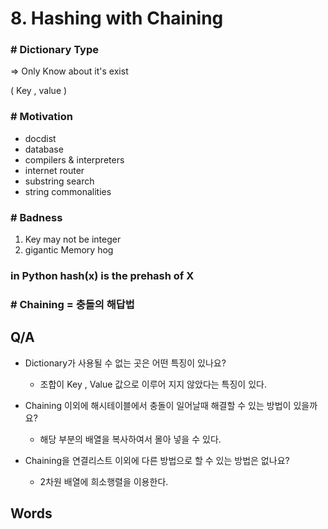 # 8. Hashing with Chaining

###  # Dictionary Type

=> Only Know about it's exist

( Key , value )



### # Motivation

- docdist
- database
- compilers & interpreters
- internet router
- substring search
- string commonalities



### # Badness

1. Key may not be integer
2. gigantic Memory hog



### in Python hash(x) is the prehash of X 



### # Chaining = 충돌의 해답법







## Q/A

* Dictionary가 사용될 수 없는 곳은 어떤 특징이 있나요?
  
  * 조합이 Key , Value 값으로 이루어 지지 않았다는 특징이 있다.
  
* Chaining 이외에 해시테이블에서 충돌이 일어날때 해결할 수 있는 방법이 있을까요?
  
  *  해당 부분의 배열을 복사하여서 몰아 넣을 수 있다.
  
* Chaining을 연결리스트 이외에 다른 방법으로 할 수 있는 방법은 없나요?

  * 2차원 배열에 희소행렬을 이용한다.

    

## Words



